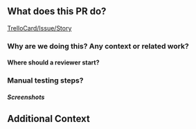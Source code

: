 ## What does this PR do?

[TrelloCard/Issue/Story](LINK_TO_STORY)

### Why are we doing this? Any context or related work?

#### Where should a reviewer start?

### Manual testing steps?

##### Screenshots

## Additional Context
